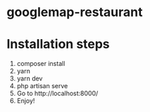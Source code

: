 # googlemap-restaurant
# Installation steps
1. composer install
2. yarn
3. yarn dev
4. php artisan serve
5. Go to http://localhost:8000/
6. Enjoy!
